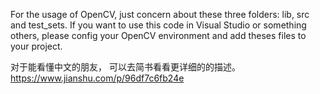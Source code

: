 For the usage of OpenCV, just concern about these three folders: lib, src and test_sets.
If you want to use this code in Visual Studio or something others, please config your OpenCV environment and add theses files to your project.

对于能看懂中文的朋友， 可以去简书看看更详细的的描述。
https://www.jianshu.com/p/96df7c6fb24e

